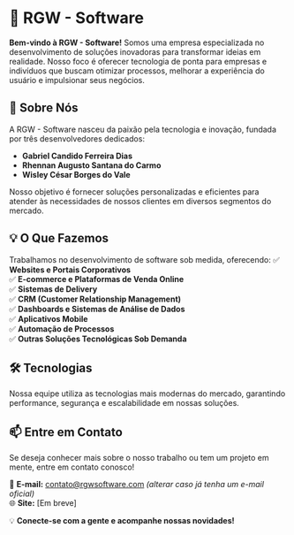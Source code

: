# 🚀 RGW - Software

**Bem-vindo à RGW - Software!** Somos uma empresa especializada no desenvolvimento de soluções inovadoras para transformar ideias em realidade. Nosso foco é oferecer tecnologia de ponta para empresas e indivíduos que buscam otimizar processos, melhorar a experiência do usuário e impulsionar seus negócios.

## 📌 Sobre Nós
A RGW - Software nasceu da paixão pela tecnologia e inovação, fundada por três desenvolvedores dedicados:

- **Gabriel Candido Ferreira Dias**
- **Rhennan Augusto Santana do Carmo**
- **Wisley César Borges do Vale**


Nosso objetivo é fornecer soluções personalizadas e eficientes para atender às necessidades de nossos clientes em diversos segmentos do mercado.

## 💡 O Que Fazemos
Trabalhamos no desenvolvimento de software sob medida, oferecendo:
✅ **Websites e Portais Corporativos**  
✅ **E-commerce e Plataformas de Venda Online**  
✅ **Sistemas de Delivery**  
✅ **CRM (Customer Relationship Management)**  
✅ **Dashboards e Sistemas de Análise de Dados**  
✅ **Aplicativos Mobile**  
✅ **Automação de Processos**  
✅ **Outras Soluções Tecnológicas Sob Demanda**  

## 🛠 Tecnologias
Nossa equipe utiliza as tecnologias mais modernas do mercado, garantindo performance, segurança e escalabilidade em nossas soluções.

## 📫 Entre em Contato
Se deseja conhecer mais sobre o nosso trabalho ou tem um projeto em mente, entre em contato conosco!

📧 **E-mail:** contato@rgwsoftware.com *(alterar caso já tenha um e-mail oficial)*  
🌐 **Site:** [Em breve]  

💡 **Conecte-se com a gente e acompanhe nossas novidades!**
